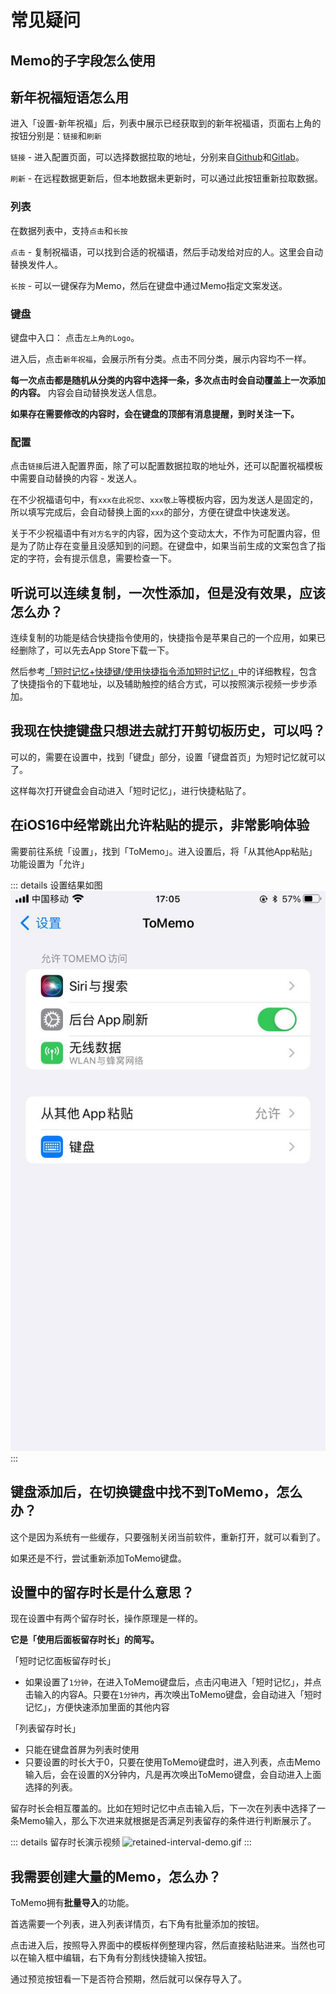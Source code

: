 # 常见疑问

## Memo的子字段怎么使用


## 新年祝福短语怎么用
进入「设置-新年祝福」后，列表中展示已经获取到的新年祝福语，页面右上角的按钮分别是：`链接`和`刷新`

`链接` - 进入配置页面，可以选择数据拉取的地址，分别来自[Github](https://raw.iqiq.io/le0zh0u/ToMemo-doc/happynewyear-data/data/happy_newyear.json)和[Gitlab](https://gitlab.com/leozhou/ToMemo-doc/-/raw/happynewyear-data/data/happy_newyear.json)。

`刷新` - 在远程数据更新后，但本地数据未更新时，可以通过此按钮重新拉取数据。

### 列表
在数据列表中，支持`点击`和`长按`

`点击` - 复制祝福语，可以找到合适的祝福语，然后手动发给对应的人。这里会自动替换发件人。

`长按` - 可以一键保存为Memo，然后在键盘中通过Memo指定文案发送。

### 键盘
键盘中入口： 点击`左上角的Logo`。

进入后，点击`新年祝福`，会展示所有分类。点击不同分类，展示内容均不一样。

**每一次点击都是随机从分类的内容中选择一条，多次点击时会自动覆盖上一次添加的内容。** 内容会自动替换发送人信息。

**如果存在需要修改的内容时，会在键盘的顶部有消息提醒，到时关注一下。**

### 配置
点击`链接`后进入配置界面，除了可以配置数据拉取的地址外，还可以配置祝福模板中需要自动替换的内容 - 发送人。

在不少祝福语句中，有`xxx在此祝您`、`xxx敬上`等模板内容，因为发送人是固定的，所以填写完成后，会自动替换上面的`xxx`的部分，方便在键盘中快速发送。

关于不少祝福语中有`对方名字`的内容，因为这个变动太大，不作为可配置内容，但是为了防止存在变量且没感知到的问题。在键盘中，如果当前生成的文案包含了指定的字符，会有提示信息，需要检查一下。

## 听说可以连续复制，一次性添加，但是没有效果，应该怎么办？
连续复制的功能是结合快捷指令使用的，快捷指令是苹果自己的一个应用，如果已经删除了，可以先去App Store下载一下。

然后参考[「短时记忆+快捷键/使用快捷指令添加短时记忆」](/short-term-memory-advance/)中的详细教程，包含了快捷指令的下载地址，以及辅助触控的结合方式，可以按照演示视频一步步添加。

## 我现在快捷键盘只想进去就打开剪切板历史，可以吗？
可以的，需要在设置中，找到「键盘」部分，设置「键盘首页」为短时记忆就可以了。

这样每次打开键盘会自动进入「短时记忆」，进行快捷粘贴了。

## 在iOS16中经常跳出允许粘贴的提示，非常影响体验
需要前往系统「设置」，找到「ToMemo」。进入设置后，将「从其他App粘贴」功能设置为「允许」

::: details 设置结果如图
![ios16-paste-warning.jpg](/images/questions/ios16-paste-warning.jpg)
:::

## 键盘添加后，在切换键盘中找不到ToMemo，怎么办？
这个是因为系统有一些缓存，只要强制关闭当前软件，重新打开，就可以看到了。

如果还是不行，尝试重新添加ToMemo键盘。

## 设置中的留存时长是什么意思？
现在设置中有两个留存时长，操作原理是一样的。

**它是「使用后面板留存时长」的简写。**

「短时记忆面板留存时长」
- 如果设置了`1分钟`，在进入ToMemo键盘后，点击闪电进入「短时记忆」，并点击输入的内容A。只要在`1分钟内`，再次唤出ToMemo键盘，会自动进入「短时记忆」，方便快速添加里面的其他内容

「列表留存时长」
- 只能在键盘首屏为列表时使用
- 只要设置的时长大于0，只要在使用ToMemo键盘时，进入列表，点击Memo输入后，会在设置的X分钟内，凡是再次唤出ToMemo键盘，会自动进入上面选择的列表。

留存时长会相互覆盖的。比如在短时记忆中点击输入后，下一次在列表中选择了一条Memo输入，那么下次进来就根据是否满足列表留存的条件进行判断展示了。

::: details 留存时长演示视频
![retained-interval-demo.gif](/images/questions/retained-interval-demo.gif)
:::

## 我需要创建大量的Memo，怎么办？
ToMemo拥有**批量导入**的功能。

首选需要一个列表，进入列表详情页，右下角有批量添加的按钮。

点击进入后，按照导入界面中的模板样例整理内容，然后直接粘贴进来。当然也可以在输入框中编辑，右下角有分割线快捷输入按钮。

通过预览按钮看一下是否符合预期，然后就可以保存导入了。

